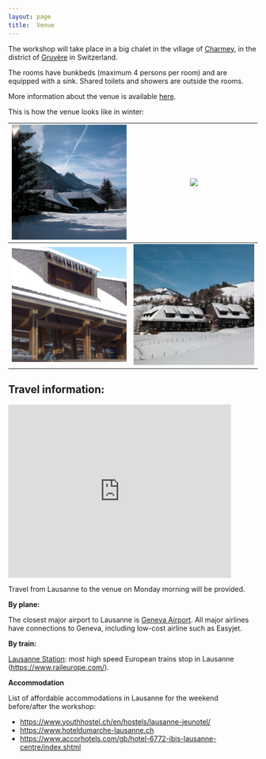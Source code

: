 ```yaml
---
layout: page
title:  Venue
---
```

The workshop will take place in a big chalet in the village of [Charmey](http://www.val-de-charmey.ch), in the district of [Gruyère](https://www.la-gruyere.ch/en/) in Switzerland.

The rooms have bunkbeds (maximum 4 persons per room) and are equipped with a sink. Shared toilets and showers are outside the rooms.

More information about the venue is available [here](http://www.centre-vacances-gruyere.ch/).

This is how the venue looks like in winter:

<img src="/assets/image/chalet1.jpg" width="100%" /> |  <img src="/assets/image/chalet2.jpg" width="100%" />
:-------------------------:|:-------------------------:
<img src="/assets/image/chalet3.jpg" width="100%" /> |  <img src="/assets/image/chalet4.jpg" width="100%" />

<!-- Add a description of the venue -->
<!--  I used this website https://www.embedgooglemap.net/) -->

## Travel information:

<div class="mapouter"><div class="gmap_canvas"><iframe width="450" height="350" id="gmap_canvas" src="https://maps.google.com/maps?q=Z%C3%BCrcher%20Sch%C3%BClerheim&t=&z=13&ie=UTF8&iwloc=&output=embed" frameborder="0" scrolling="no" marginheight="0" marginwidth="0"></iframe><a href="https://www.bitgeeks.net/embed-google-map/">bitgeeks.net</a></div><style>.mapouter{position:relative;text-align:right;height:350px;width:450px;}.gmap_canvas {overflow:hidden;background:none!important;height:350px;width:450px;}</style></div>

Travel from Lausanne to the venue on Monday morning will be provided.


**By plane:**

The closest major airport to Lausanne is [Geneva Airport](https://www.gva.ch/en/). All major airlines have connections to Geneva, including low-cost airline such as Easyjet.

**By train:**

[Lausanne Station](https://www.sbb.ch/en/station-services/railway-stations/lausanne-station.html): most high speed European trains stop in Lausanne (https://www.raileurope.com/).

**Accommodation**

List of affordable accommodations in Lausanne for the weekend before/after the workshop:
- https://www.youthhostel.ch/en/hostels/lausanne-jeunotel/
- https://www.hoteldumarche-lausanne.ch
- https://www.accorhotels.com/gb/hotel-6772-ibis-lausanne-centre/index.shtml
